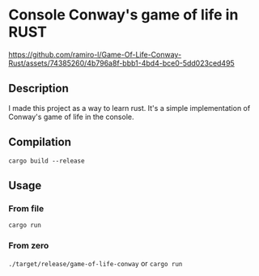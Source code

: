 # Console Conway's game of life in RUST


https://github.com/ramiro-l/Game-Of-Life-Conway-Rust/assets/74385260/4b796a8f-bbb1-4bd4-bce0-5dd023ced495


## Description

I made this project as a way to learn rust. It's a simple implementation of Conway's game of life in the console.

## Compilation

`cargo build --release`

## Usage

### From file

`cargo run`

### From zero

`./target/release/game-of-life-conway` or `cargo run`
